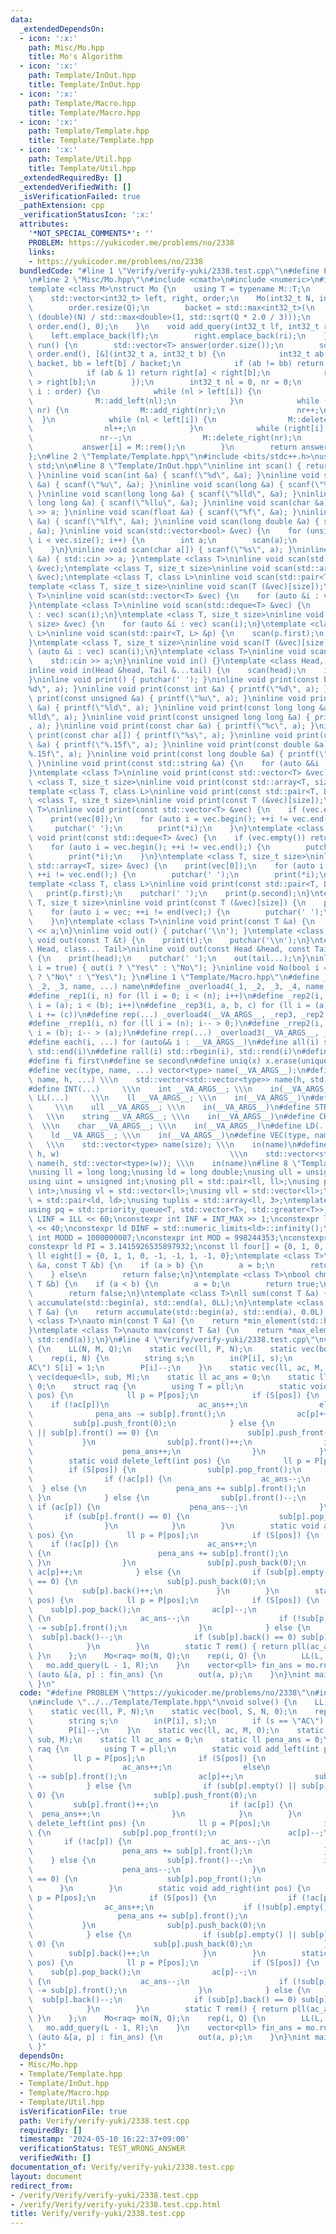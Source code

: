 ```yaml
---
data:
  _extendedDependsOn:
  - icon: ':x:'
    path: Misc/Mo.hpp
    title: Mo's Algorithm
  - icon: ':x:'
    path: Template/InOut.hpp
    title: Template/InOut.hpp
  - icon: ':x:'
    path: Template/Macro.hpp
    title: Template/Macro.hpp
  - icon: ':x:'
    path: Template/Template.hpp
    title: Template/Template.hpp
  - icon: ':x:'
    path: Template/Util.hpp
    title: Template/Util.hpp
  _extendedRequiredBy: []
  _extendedVerifiedWith: []
  _isVerificationFailed: true
  _pathExtension: cpp
  _verificationStatusIcon: ':x:'
  attributes:
    '*NOT_SPECIAL_COMMENTS*': ''
    PROBLEM: https://yukicoder.me/problems/no/2338
    links:
    - https://yukicoder.me/problems/no/2338
  bundledCode: "#line 1 \"Verify/verify-yuki/2338.test.cpp\"\n#define PROBLEM \"https://yukicoder.me/problems/no/2338\"\
    \n#line 2 \"Misc/Mo.hpp\"\n#include <cmath>\n#include <numeric>\n#include <vector>\n\
    template <class M>\nstruct Mo {\n    using T = typename M::T;\n    int32_t backet;\n\
    \    std::vector<int32_t> left, right, order;\n    Mo(int32_t N, int32_t Q) {\n\
    \        order.resize(Q);\n        backet = std::max<int32_t>(\n            1,\
    \ (double)(N) / std::max<double>(1, std::sqrt(Q * 2.0 / 3)));\n        std::iota(order.begin(),\
    \ order.end(), 0);\n    }\n    void add_query(int32_t lf, int32_t ri) {\n    \
    \    left.emplace_back(lf);\n        right.emplace_back(ri);\n    }\n    std::vector<T>\
    \ run() {\n        std::vector<T> answer(order.size());\n        sort(order.begin(),\
    \ order.end(), [&](int32_t a, int32_t b) {\n            int32_t ab = left[a] /\
    \ backet, bb = left[b] / backet;\n            if (ab != bb) return ab < bb;\n\
    \            if (ab & 1) return right[a] < right[b];\n            return right[a]\
    \ > right[b];\n        });\n        int32_t nl = 0, nr = 0;\n        for (int32_t\
    \ i : order) {\n            while (nl > left[i]) {\n                nl--;\n  \
    \              M::add_left(nl);\n            }\n            while (right[i] >\
    \ nr) {\n                M::add_right(nr);\n                nr++;\n          \
    \  }\n            while (nl < left[i]) {\n                M::delete_left(nl);\n\
    \                nl++;\n            }\n            while (right[i] < nr) {\n \
    \               nr--;\n                M::delete_right(nr);\n            }\n \
    \           answer[i] = M::rem();\n        }\n        return answer;\n    }\n\
    };\n#line 2 \"Template/Template.hpp\"\n#include <bits/stdc++.h>\nusing namespace\
    \ std;\n\n#line 8 \"Template/InOut.hpp\"\ninline int scan() { return getchar();\
    \ }\ninline void scan(int &a) { scanf(\"%d\", &a); }\ninline void scan(unsigned\
    \ &a) { scanf(\"%u\", &a); }\ninline void scan(long &a) { scanf(\"%ld\", &a);\
    \ }\ninline void scan(long long &a) { scanf(\"%lld\", &a); }\ninline void scan(unsigned\
    \ long long &a) { scanf(\"%llu\", &a); }\ninline void scan(char &a) { std::cin\
    \ >> a; }\ninline void scan(float &a) { scanf(\"%f\", &a); }\ninline void scan(double\
    \ &a) { scanf(\"%lf\", &a); }\ninline void scan(long double &a) { scanf(\"%Lf\"\
    , &a); }\ninline void scan(std::vector<bool> &vec) {\n    for (unsigned i = 0;\
    \ i < vec.size(); i++) {\n        int a;\n        scan(a);\n        vec[i] = a;\n\
    \    }\n}\ninline void scan(char a[]) { scanf(\"%s\", a); }\ninline void scan(std::string\
    \ &a) { std::cin >> a; }\ntemplate <class T>\ninline void scan(std::vector<T>\
    \ &vec);\ntemplate <class T, size_t size>\ninline void scan(std::array<T, size>\
    \ &vec);\ntemplate <class T, class L>\ninline void scan(std::pair<T, L> &p);\n\
    template <class T, size_t size>\ninline void scan(T (&vec)[size]);\ntemplate <class\
    \ T>\ninline void scan(std::vector<T> &vec) {\n    for (auto &i : vec) scan(i);\n\
    }\ntemplate <class T>\ninline void scan(std::deque<T> &vec) {\n    for (auto &i\
    \ : vec) scan(i);\n}\ntemplate <class T, size_t size>\ninline void scan(std::array<T,\
    \ size> &vec) {\n    for (auto &i : vec) scan(i);\n}\ntemplate <class T, class\
    \ L>\ninline void scan(std::pair<T, L> &p) {\n    scan(p.first);\n    scan(p.second);\n\
    }\ntemplate <class T, size_t size>\ninline void scan(T (&vec)[size]) {\n    for\
    \ (auto &i : vec) scan(i);\n}\ntemplate <class T>\ninline void scan(T &a) {\n\
    \    std::cin >> a;\n}\ninline void in() {}\ntemplate <class Head, class... Tail>\n\
    inline void in(Head &head, Tail &...tail) {\n    scan(head);\n    in(tail...);\n\
    }\ninline void print() { putchar(' '); }\ninline void print(const bool &a) { printf(\"\
    %d\", a); }\ninline void print(const int &a) { printf(\"%d\", a); }\ninline void\
    \ print(const unsigned &a) { printf(\"%u\", a); }\ninline void print(const long\
    \ &a) { printf(\"%ld\", a); }\ninline void print(const long long &a) { printf(\"\
    %lld\", a); }\ninline void print(const unsigned long long &a) { printf(\"%llu\"\
    , a); }\ninline void print(const char &a) { printf(\"%c\", a); }\ninline void\
    \ print(const char a[]) { printf(\"%s\", a); }\ninline void print(const float\
    \ &a) { printf(\"%.15f\", a); }\ninline void print(const double &a) { printf(\"\
    %.15f\", a); }\ninline void print(const long double &a) { printf(\"%.15Lf\", a);\
    \ }\ninline void print(const std::string &a) {\n    for (auto &&i : a) print(i);\n\
    }\ntemplate <class T>\ninline void print(const std::vector<T> &vec);\ntemplate\
    \ <class T, size_t size>\ninline void print(const std::array<T, size> &vec);\n\
    template <class T, class L>\ninline void print(const std::pair<T, L> &p);\ntemplate\
    \ <class T, size_t size>\ninline void print(const T (&vec)[size]);\ntemplate <class\
    \ T>\ninline void print(const std::vector<T> &vec) {\n    if (vec.empty()) return;\n\
    \    print(vec[0]);\n    for (auto i = vec.begin(); ++i != vec.end();) {\n   \
    \     putchar(' ');\n        print(*i);\n    }\n}\ntemplate <class T>\ninline\
    \ void print(const std::deque<T> &vec) {\n    if (vec.empty()) return;\n    print(vec[0]);\n\
    \    for (auto i = vec.begin(); ++i != vec.end();) {\n        putchar(' ');\n\
    \        print(*i);\n    }\n}\ntemplate <class T, size_t size>\ninline void print(const\
    \ std::array<T, size> &vec) {\n    print(vec[0]);\n    for (auto i = vec.begin();\
    \ ++i != vec.end();) {\n        putchar(' ');\n        print(*i);\n    }\n}\n\
    template <class T, class L>\ninline void print(const std::pair<T, L> &p) {\n \
    \   print(p.first);\n    putchar(' ');\n    print(p.second);\n}\ntemplate <class\
    \ T, size_t size>\ninline void print(const T (&vec)[size]) {\n    print(vec[0]);\n\
    \    for (auto i = vec; ++i != end(vec);) {\n        putchar(' ');\n        print(*i);\n\
    \    }\n}\ntemplate <class T>\ninline void print(const T &a) {\n    std::cout\
    \ << a;\n}\ninline void out() { putchar('\\n'); }\ntemplate <class T>\ninline\
    \ void out(const T &t) {\n    print(t);\n    putchar('\\n');\n}\ntemplate <class\
    \ Head, class... Tail>\ninline void out(const Head &head, const Tail &...tail)\
    \ {\n    print(head);\n    putchar(' ');\n    out(tail...);\n}\ninline void Yes(bool\
    \ i = true) { out(i ? \"Yes\" : \"No\"); }\ninline void No(bool i = true) { out(i\
    \ ? \"No\" : \"Yes\"); }\n#line 1 \"Template/Macro.hpp\"\n#define _overload3(_1,\
    \ _2, _3, name, ...) name\n#define _overload4(_1, _2, _3, _4, name, ...) name\n\
    #define _rep1(i, n) for (ll i = 0; i < (n); i++)\n#define _rep2(i, a, b) for (ll\
    \ i = (a); i < (b); i++)\n#define _rep3(i, a, b, c) for (ll i = (a); i < (b);\
    \ i += (c))\n#define rep(...) _overload4(__VA_ARGS__, _rep3, _rep2, _rep1)(__VA_ARGS__)\n\
    #define _rrep1(i, n) for (ll i = (n); i-- > 0;)\n#define _rrep2(i, a, b) for (ll\
    \ i = (b); i-- > (a);)\n#define rrep(...) _overload3(__VA_ARGS__, _rrep2, _rrep1)(__VA_ARGS__)\n\
    #define each(i, ...) for (auto&& i : __VA_ARGS__)\n#define all(i) std::begin(i),\
    \ std::end(i)\n#define rall(i) std::rbegin(i), std::rend(i)\n#define len(x) ((int)(x).size())\n\
    #define fi first\n#define se second\n#define uniq(x) x.erase(unique(all(x)), std::end(x))\n\
    #define vec(type, name, ...) vector<type> name(__VA_ARGS__);\n#define vv(type,\
    \ name, h, ...) \\\n    std::vector<std::vector<type>> name(h, std::vector<type>(__VA_ARGS__));\n\
    #define INT(...)     \\\n    int __VA_ARGS__; \\\n    in(__VA_ARGS__)\n#define\
    \ LL(...)     \\\n    ll __VA_ARGS__; \\\n    in(__VA_ARGS__)\n#define ULL(...)\
    \     \\\n    ull __VA_ARGS__; \\\n    in(__VA_ARGS__)\n#define STR(...)     \
    \   \\\n    string __VA_ARGS__; \\\n    in(__VA_ARGS__)\n#define CHR(...)    \
    \  \\\n    char __VA_ARGS__; \\\n    in(__VA_ARGS__)\n#define LD(...)     \\\n\
    \    ld __VA_ARGS__; \\\n    in(__VA_ARGS__)\n#define VEC(type, name, size)  \
    \   \\\n    std::vector<type> name(size); \\\n    in(name)\n#define VV(type, name,\
    \ h, w)                                      \\\n    std::vector<std::vector<type>>\
    \ name(h, std::vector<type>(w)); \\\n    in(name)\n#line 8 \"Template/Util.hpp\"\
    \nusing ll = long long;\nusing ld = long double;\nusing ull = unsigned long long;\n\
    using uint = unsigned int;\nusing pll = std::pair<ll, ll>;\nusing pii = std::pair<int,\
    \ int>;\nusing vl = std::vector<ll>;\nusing vll = std::vector<ll>;\nusing pdd\
    \ = std::pair<ld, ld>;\nusing tuplis = std::array<ll, 3>;\ntemplate <class T>\n\
    using pq = std::priority_queue<T, std::vector<T>, std::greater<T>>;\nconst ll\
    \ LINF = 1LL << 60;\nconstexpr int INF = INT_MAX >> 1;\nconstexpr ll MINF = 1LL\
    \ << 40;\nconstexpr ld DINF = std::numeric_limits<ld>::infinity();\nconstexpr\
    \ int MODD = 1000000007;\nconstexpr int MOD = 998244353;\nconstexpr ld EPS = 1e-9;\n\
    constexpr ld PI = 3.1415926535897932;\nconst ll four[] = {0, 1, 0, -1, 0};\nconst\
    \ ll eight[] = {0, 1, 1, 0, -1, -1, 1, -1, 0};\ntemplate <class T>\nbool chmin(T\
    \ &a, const T &b) {\n    if (a > b) {\n        a = b;\n        return true;\n\
    \    } else\n        return false;\n}\ntemplate <class T>\nbool chmax(T &a, const\
    \ T &b) {\n    if (a < b) {\n        a = b;\n        return true;\n    } else\n\
    \        return false;\n}\ntemplate <class T>\nll sum(const T &a) {\n    return\
    \ accumulate(std::begin(a), std::end(a), 0LL);\n}\ntemplate <class T>\nld dsum(const\
    \ T &a) {\n    return accumulate(std::begin(a), std::end(a), 0.0L);\n}\ntemplate\
    \ <class T>\nauto min(const T &a) {\n    return *min_element(std::begin(a), std::end(a));\n\
    }\ntemplate <class T>\nauto max(const T &a) {\n    return *max_element(std::begin(a),\
    \ std::end(a));\n}\n#line 4 \"Verify/verify-yuki/2338.test.cpp\"\nvoid solve()\
    \ {\n    LL(N, M, Q);\n    static vec(ll, P, N);\n    static vec(bool, S, N, 0);\n\
    \    rep(i, N) {\n        string s;\n        in(P[i], s);\n        if (s == \"\
    AC\") S[i] = 1;\n        P[i]--;\n    }\n    static vec(ll, ac, M, 0);\n    static\
    \ vec(deque<ll>, sub, M);\n    static ll ac_ans = 0;\n    static ll pena_ans =\
    \ 0;\n    struct raq {\n        using T = pll;\n        static void add_left(int\
    \ pos) {\n            ll p = P[pos];\n            if (S[pos]) {\n            \
    \    if (!ac[p])\n                    ac_ans++;\n                else\n      \
    \              pena_ans -= sub[p].front();\n                ac[p]++;\n       \
    \         sub[p].push_front(0);\n            } else {\n                if (sub[p].empty()\
    \ || sub[p].front() == 0) {\n                    sub[p].push_front(0);\n     \
    \           }\n                sub[p].front()++;\n                if (ac[p]) {\n\
    \                    pena_ans++;\n                }\n            }\n        }\n\
    \        static void delete_left(int pos) {\n            ll p = P[pos];\n    \
    \        if (S[pos]) {\n                sub[p].pop_front();\n                ac[p]--;\n\
    \                if (!ac[p]) {\n                    ac_ans--;\n              \
    \  } else {\n                    pena_ans += sub[p].front();\n               \
    \ }\n            } else {\n                sub[p].front()--;\n               \
    \ if (ac[p]) {\n                    pena_ans--;\n                }\n         \
    \       if (sub[p].front() == 0) {\n                    sub[p].pop_front();\n\
    \                }\n            }\n        }\n        static void add_right(int\
    \ pos) {\n            ll p = P[pos];\n            if (S[pos]) {\n            \
    \    if (!ac[p]) {\n                    ac_ans++;\n                    if (!sub[p].empty())\
    \ {\n                        pena_ans += sub[p].front();\n                   \
    \ }\n                }\n                sub[p].push_back(0);\n               \
    \ ac[p]++;\n            } else {\n                if (sub[p].empty() || sub[p].back()\
    \ == 0) {\n                    sub[p].push_back(0);\n                }\n     \
    \           sub[p].back()++;\n            }\n        }\n        static void delete_right(int\
    \ pos) {\n            ll p = P[pos];\n            if (S[pos]) {\n            \
    \    sub[p].pop_back();\n                ac[p]--;\n                if (!ac[p])\
    \ {\n                    ac_ans--;\n                    if (!sub[p].empty()) pena_ans\
    \ -= sub[p].front();\n                }\n            } else {\n              \
    \  sub[p].back()--;\n                if (sub[p].back() == 0) sub[p].pop_back();\n\
    \            }\n        }\n        static T rem() { return pll(ac_ans, pena_ans);\
    \ }\n    };\n    Mo<raq> mo(N, Q);\n    rep(i, Q) {\n        LL(L, R);\n     \
    \   mo.add_query(L - 1, R);\n    }\n    vector<pll> fin_ans = mo.run();\n    for\
    \ (auto &[a, p] : fin_ans) {\n        out(a, p);\n    }\n}\nint main() { solve();\
    \ }\n"
  code: "#define PROBLEM \"https://yukicoder.me/problems/no/2338\"\n#include \"../../Misc/Mo.hpp\"\
    \n#include \"../../Template/Template.hpp\"\nvoid solve() {\n    LL(N, M, Q);\n\
    \    static vec(ll, P, N);\n    static vec(bool, S, N, 0);\n    rep(i, N) {\n\
    \        string s;\n        in(P[i], s);\n        if (s == \"AC\") S[i] = 1;\n\
    \        P[i]--;\n    }\n    static vec(ll, ac, M, 0);\n    static vec(deque<ll>,\
    \ sub, M);\n    static ll ac_ans = 0;\n    static ll pena_ans = 0;\n    struct\
    \ raq {\n        using T = pll;\n        static void add_left(int pos) {\n   \
    \         ll p = P[pos];\n            if (S[pos]) {\n                if (!ac[p])\n\
    \                    ac_ans++;\n                else\n                    pena_ans\
    \ -= sub[p].front();\n                ac[p]++;\n                sub[p].push_front(0);\n\
    \            } else {\n                if (sub[p].empty() || sub[p].front() ==\
    \ 0) {\n                    sub[p].push_front(0);\n                }\n       \
    \         sub[p].front()++;\n                if (ac[p]) {\n                  \
    \  pena_ans++;\n                }\n            }\n        }\n        static void\
    \ delete_left(int pos) {\n            ll p = P[pos];\n            if (S[pos])\
    \ {\n                sub[p].pop_front();\n                ac[p]--;\n         \
    \       if (!ac[p]) {\n                    ac_ans--;\n                } else {\n\
    \                    pena_ans += sub[p].front();\n                }\n        \
    \    } else {\n                sub[p].front()--;\n                if (ac[p]) {\n\
    \                    pena_ans--;\n                }\n                if (sub[p].front()\
    \ == 0) {\n                    sub[p].pop_front();\n                }\n      \
    \      }\n        }\n        static void add_right(int pos) {\n            ll\
    \ p = P[pos];\n            if (S[pos]) {\n                if (!ac[p]) {\n    \
    \                ac_ans++;\n                    if (!sub[p].empty()) {\n     \
    \                   pena_ans += sub[p].front();\n                    }\n     \
    \           }\n                sub[p].push_back(0);\n                ac[p]++;\n\
    \            } else {\n                if (sub[p].empty() || sub[p].back() ==\
    \ 0) {\n                    sub[p].push_back(0);\n                }\n        \
    \        sub[p].back()++;\n            }\n        }\n        static void delete_right(int\
    \ pos) {\n            ll p = P[pos];\n            if (S[pos]) {\n            \
    \    sub[p].pop_back();\n                ac[p]--;\n                if (!ac[p])\
    \ {\n                    ac_ans--;\n                    if (!sub[p].empty()) pena_ans\
    \ -= sub[p].front();\n                }\n            } else {\n              \
    \  sub[p].back()--;\n                if (sub[p].back() == 0) sub[p].pop_back();\n\
    \            }\n        }\n        static T rem() { return pll(ac_ans, pena_ans);\
    \ }\n    };\n    Mo<raq> mo(N, Q);\n    rep(i, Q) {\n        LL(L, R);\n     \
    \   mo.add_query(L - 1, R);\n    }\n    vector<pll> fin_ans = mo.run();\n    for\
    \ (auto &[a, p] : fin_ans) {\n        out(a, p);\n    }\n}\nint main() { solve();\
    \ }"
  dependsOn:
  - Misc/Mo.hpp
  - Template/Template.hpp
  - Template/InOut.hpp
  - Template/Macro.hpp
  - Template/Util.hpp
  isVerificationFile: true
  path: Verify/verify-yuki/2338.test.cpp
  requiredBy: []
  timestamp: '2024-05-10 16:22:37+09:00'
  verificationStatus: TEST_WRONG_ANSWER
  verifiedWith: []
documentation_of: Verify/verify-yuki/2338.test.cpp
layout: document
redirect_from:
- /verify/Verify/verify-yuki/2338.test.cpp
- /verify/Verify/verify-yuki/2338.test.cpp.html
title: Verify/verify-yuki/2338.test.cpp
---
```

